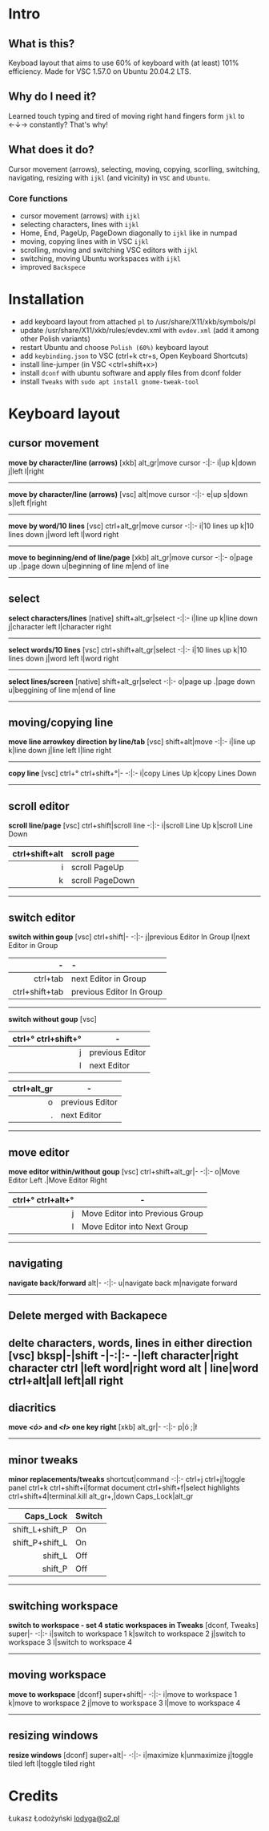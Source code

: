 # Intro
## What is this?
Keyboad layout that aims to use 60% of keyboard with (at least) 101% efficiency. Made for VSC 1.57.0 on Ubuntu 20.04.2 LTS.


## Why do I need it?
Learned touch typing and tired of moving right hand fingers form `jkl` to &#8592;&#8595;&#8594; constantly? That's why!

## What does it do?
Cursor movement (arrows), selecting, moving, copying, scorlling, switching, navigating, resizing with `ijkl` (and vicinity) in `VSC` and `Ubuntu`.

### Core functions
- cursor movement (arrows) with `ijkl`
- selecting characters, lines with `ijkl`
- Home, End, PageUp, PageDown diagonally to `ijkl` like in numpad
- moving, copying lines with in VSC `ijkl`
- scrolling, moving and switching VSC editors with `ijkl`
- switching, moving Ubuntu workspaces with `ijkl`
- improved `Backspece`



# Installation 
- add keyboard layout from attached `pl` to /usr/share/X11/xkb/symbols/pl
- update /usr/share/X11/xkb/rules/evdev.xml with `evdev.xml` (add it among other Polish variants)
- restart Ubuntu and choose `Polish (60%)` keyboard layout
- add `keybinding.json` to VSC (ctrl+k ctr+s, Open Keyboard Shortcuts)
- install line-jumper (in VSC <ctrl+shift+x>) 
- install `dconf` with ubuntu software and apply files from dconf folder
- install `Tweaks` with `sudo apt install gnome-tweak-tool`



# Keyboard layout
## cursor movement
**move by character/line (arrows)** [xkb]
alt_gr|move cursor
-:|:-
i|up
k|down
j|left
l|right

---

**move by character/line (arrows)** [vsc]
alt|move cursor
-:|:-
e|up
s|down
s|left
f|right

---

**move by word/10 lines** [vsc]
ctrl+alt_gr|move cursor
-:|:-
i|10 lines up
k|10 lines down
j|word left
l|word right

---

**move to beginning/end of line/page** [xkb]
alt_gr|move cursor
-:|:-
o|page up
.|page down
u|beginning of line
m|end of line

---

## select
**select characters/lines** [native]
shift+alt_gr|select
-:|:-
i|line up
k|line down
j|character left
l|character right

---

**select words/10 lines** [vsc]
ctrl+shift+alt_gr|select
-:|:-
i|10 lines up
k|10 lines down
j|word left
l|word right

---

**select lines/screen** [native]
shift+alt_gr|select
-:|:-
o|page up
.|page down
u|beggining of line
m|end of line

---

## moving/copying line
**move line arrowkey direction by line/tab** [vsc]
shift+alt|move
-:|:-
i|line up
k|line down
j|line left
l|line right

---

**copy line** [vsc]
ctrl+° ctrl+shift+°|-
-:|:-
i|copy Lines Up
k|copy Lines Down

---

## scroll editor
**scroll line/page** [vsc]
ctrl+shift|scroll line
-:|:-
i|scroll Line Up
k|scroll Line Down

ctrl+shift+alt|scroll page
-:|:-
i|scroll PageUp
k|scroll PageDown

---

## switch editor
**switch within goup** [vsc]
ctrl+shift|-
-:|:-
j|previous Editor In Group
l|next Editor in Group

-|-
-:|:-
ctrl+tab|next Editor in Group
ctrl+shift+tab|previous Editor In Group

---

**switch without goup** [vsc]

ctrl+° ctrl+shift+°|-
-:|-
j|previous Editor
l|next Editor

ctrl+alt_gr|-
-:|-
o|previous Editor
.|next Editor

---

## move editor 
**move editor within/without goup** [vsc]
ctrl+shift+alt_gr|-
-:|:-
o|Move Editor Left
.|Move Editor Right

ctrl+° ctrl+alt+°|-
-:|-
j|Move Editor into Previous Group
l|Move Editor into Next Group

---
## navigating
**navigate back/forward**
alt|-
-:|:-
u|navigate back
m|navigate forward

---

## Delete merged with Backapece
**delte characters, words, lines in either direction** [vsc]
bksp|-|shift
-|-:|:-
-|left character|right character
**ctrl** |left word|right word
**alt** | line|word
**ctrl+alt**|all left|all right
---

## diacritics
**move *<ó>* and *<ł>* one key right** [xkb]
alt_gr|-
-:|:-
p|ó
;|ł

---

## minor tweaks
**minor replacements/tweaks**
shortcut|command
-:|:-
ctrl+j ctrl+j|toggle panel
ctrl+k ctrl+shift+i|format document
ctrl+shift+f|select highlights
ctrl+shift+4|terminal.kill
alt_gr+,|down
Caps_Lock|alt_gr

Caps_Lock|Switch
-:|:-
shift_L+shift_P|On
shift_P+shift_L|On
shift_L|Off
shift_P|Off



---

## switching workspace
**switch to workspace - set 4 static workspaces in Tweaks** [dconf, Tweaks]
super|-
-:|:-
i|switch to workspace 1
k|switch to workspace 2
j|switch to workspace 3
l|switch to workspace 4

---

## moving workspace
**move to workspace** [dconf]
super+shift|-
-:|:-
i|move to workspace 1
k|move to workspace 2
j|move to workspace 3
l|move to workspace 4

---

## resizing windows
**resize windows** [dconf]
super+alt|-
-:|:-
i|maximize
k|unmaximize
j|toggle tiled left
l|toggle tiled right



# Credits
Łukasz Łodożyński <lodyga@o2.pl>